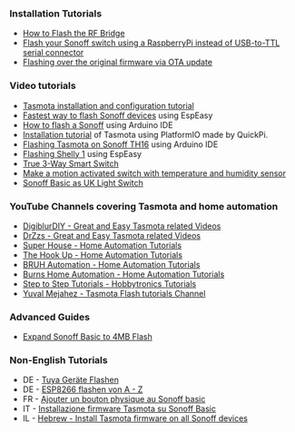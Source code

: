 ### Installation Tutorials
* [How to Flash the RF Bridge](https://github.com/arendst/Tasmota/wiki/How-to-Flash-the-RF-Bridge)  
* [Flash your Sonoff switch using a RaspberryPi instead of USB-to-TTL serial connector](https://github.com/arendst/Tasmota/wiki/Flash-Sonoff-using-Raspberry-Pi)
* [Flashing over the original firmware via OTA update](https://github.com/codetheweb/tuyapi/issues/49#issuecomment-452512186)

### Video tutorials
* [Tasmota installation and configuration tutorial](https://www.youtube.com/watch?v=IcOFeIcLFFo)
* [Fastest way to flash Sonoff devices](https://www.youtube.com/watch?v=UDnNI5wkNNY) using EspEasy
* [How to flash a Sonoff](https://www.youtube.com/watch?v=-9zNS-ljDzo) using Arduino IDE
* [Installation tutorial](https://youtu.be/n4MDRm2yAJg) of Tasmota using PlatformIO made by QuickPi.
* [Flashing Tasmota on Sonoff TH16](https://www.youtube.com/watch?v=exEmeyAwbmI) using Arduino IDE
* [Flashing Shelly 1](https://www.youtube.com/watch?v=O5MT5t1DT6A) using EspEasy
* [True 3-Way Smart Switch](https://www.youtube.com/watch?v=9LIaDN7Nx2E&t=1s)
* [Make a motion activated switch with temperature and humidity sensor](https://www.youtube.com/watch?v=mWQnHResSCM)
* [Sonoff Basic as UK Light Switch](https://www.youtube.com/watch?v=XM03KvdP-uA)

### YouTube Channels covering Tasmota and home automation
* [DigiblurDIY - Great and Easy Tasmota related Videos](https://www.youtube.com/channel/UC5ZdPKE2ckcBhljTc2R_qNA/videos)
* [DrZzs - Great and Easy Tasmota related Videos](https://www.youtube.com/channel/UC7G4tLa4Kt6A9e3hJ-HO8ng/videos)
* [Super House - Home Automation Tutorials](https://www.youtube.com/user/SuperHouseTV/videos)
* [The Hook Up - Home Automation Tutorials](https://www.youtube.com/channel/UC2gyzKcHbYfqoXA5xbyGXtQ/videos)
* [BRUH Automation - Home Automation Tutorials](https://www.youtube.com/channel/UCLecVrux63S6aYiErxdiy4w/videos)
* [Burns Home Automation - Home Automation Tutorials](https://www.youtube.com/channel/UCSKQutOXuNLvFetrKuwudpg/videos)
* [Step to Step Tutorials - Hobbytronics Tutorials](https://hobbytronics.pk/blog/)
* [Yuval Mejahez - Tasmota Flash tutorials Channel](https://www.youtube.com/channel/UC8eIbt7dehdys0n_n22zKvA)


### Advanced Guides
* [Expand Sonoff Basic to 4MB Flash](https://github.com/arendst/Tasmota/wiki/How-to-Expand-Sonoff-Basic-to-4MB-Flash)

### Non-English Tutorials
* DE - [Tuya Geräte Flashen](https://www.youtube.com/watch?v=0MAPHmvPGFM)
* DE - [ESP8266 flashen von A - Z](https://www.youtube.com/watch?v=Xfb8Y1R-y1U)
* FR - [Ajouter un bouton physique au Sonoff basic](https://www.domo-blog.fr/ajouter-un-bouton-physique-au-sonoff-basic/)
* IT - [Installazione firmware Tasmota su Sonoff Basic](https://www.youtube.com/watch?v=kFkPk2TDNg8)
* IL - [Hebrew - Install Tasmota firmware on all Sonoff devices](https://www.youtube.com/channel/UC8eIbt7dehdys0n_n22zKvA)

